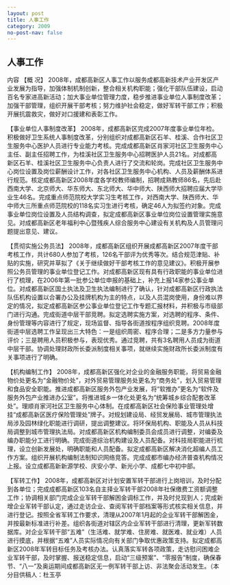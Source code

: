 ```yaml
---
layout: post
title: 人事工作
category: 2009
no-post-nav: false
---
```


##  人事工作

内容
【概  况】  2008年，成都高新区人事工作以服务成都高新技术产业开发区产业发展为指导，加强体制机制创新，整合相关机构职能；强化干部队伍建设，启动百名专家进高新活动；加大事业单位管理力度，稳步推进事业单位人事制度改革；加强干部管理，组织开展干部考核；努力维护社会稳定，做好军转干部工作；积极开展抗震救灾，做好对口援建和表彰工作。
 
【事业单位人事制度改革】  2008年，成都高新区完成2007年度事业单位年检。积极做好卫生系统人事制度改革，分别组织对成都高新区石羊、桂溪、合作社区卫生服务中心医护人员进行专业能力考核。完成成都高新区肖家河社区卫生服务中心主任、副主任招聘工作，为桂溪社区卫生服务中心招聘医护人员21名。对成都高新区石羊、桂溪社区卫生服务中心负责人进行了交流和轮岗。完成社区卫生服务中心岗位设置及岗位薪酬设计工作，对各社区卫生服务中心机构、人员及薪酬体系进行规范。核定成都高新区2008年度各学校教师编制，招聘成熟教师86名，先后赴西南大学、北京师大、华东师大、东北师大、华中师大、陕西师大招聘应届大学毕业生46名。完成重点师范院校大学实习生考核工作，对西南大学、陕西师大、华中师大三所重点师范院校的118名实习生进行考核，确定46人为拟签约对象。完成事业单位岗位设置及人员结构调查，拟定成都高新区事业单位岗位设置管理实施意见。对成都高新区老年福利中心暨残疾人综合服务中心建设有关机构及人员管理问题提出意见、建议。
 
【贯彻实施公务员法】  2008年，成都高新区组织开展成都高新区2007年度干部考核工作，共计680人参加了考核，126名干部评为优秀等次。结合规范津贴、补贴的实施，研究并草拟了《关于继续做好干部考核工作的意见建议》。积极开展参照公务员管理的事业单位登记工作。对成都高新区现有具有行政职能的事业单位进行了梳理，在2006年第一批参公单位申报的基础上，补充上报14家参公事业单位。对成都高新区国土执法及卫生执法编制进行了确认，针对成都高新区行政执法队伍机构设置以合署办公及挂牌机构为主的特点，以及人员混岗使用，身份难以界定的情况，拟定成都高新区参公事业单位登记工作专题汇报材料，并积极与市级部门进行沟通。完成街道中层干部竞聘。拟定选聘实施方案，对选聘的程序、条件、身份管理等内容进行了规定，现场监督、指导各街道按程序组织竞聘。2008年度街道中层选聘工作呈现出三大特色：一是组织周密、程序合理；二是多方力量参与评价；三是聘用人员积极参与，表现优秀。通过竞聘，共有3名聘用人员成为街道中层干部。协调处理财政所长委派制度相关事项，就继续实施财政所长委派制度有关事项进行了明确。
 
【机构编制工作】  2008年，成都高新区强化对企业的金融服务职能，将贸易金融物价处更名为“金融物价处”，对外贸易管理服务处更名为“商务处”，划入贸易管理和食品安全职能。推进成都高新区服务外包产业发展，将“软推办”更名为“软件及服务外包产业推进办公室”。将推进城乡一体化处更名为“统筹城乡综合配套改革处”。理顺肖家河社区卫生服务中心体制。在成都高新区社会保险事业管理处增挂“成都高新区医疗保险管理处”牌子。对规划建设局、经贸发展局、城市管理执法局涉及园林绿化职能进行调研，提出调整建议。将环保局机构、职能及人员从科技局调整到城市管理执法局。对成都高新区机构编制委员会成员进行调整，对编委及编办职能分工进行明确。完成街道综治机构建设及人员配备。对科技局职能进行梳理，设立创新发展处，明确职能和人员配备。拟定成都高新区解决消化超编人员工作方案。组织开展机构编制法制知识网络竞答。完成成都市编办经济普查机构情况上报。设立成都高新新源学校、庆安小学、新光小学、成都七中初中部。
 
【军转工作】  2008年，成都高新区对计划安置军转干部进行上岗培训，及时分配到各单位；完成成都高新区103名自主择业军转干部2008年社保缴费工资额调整工作；协调相关部门完成企业军转干部解困金调标工作，并及时兑现到人；完成新增企业军转干部认定，通过走访企业、查阅军转干部档案等形式核实相关信息，并进行登记。按照全省军转工作要求，清理从2007年1月起的企业军转干部解困金，并按最新标准进行补差。组织各街道对辖区内企业军转干部进行清理，更新军转数据库。对企业军转干部“五难”（生活难、就学难、住房难、就医难、就业难）人员进行摸底，并根据“五难”人员实际情况向有关部门争取优惠政策支持。拟定成都高新区2008年军转目标任务及考核办法。认真落实军转各项政策，走访慰问困难企业军转干部，及时掌握、报送稳定信息，启动“三级预案”、“零报告”制度，确保春节、“八一”及奥运期间成都高新区无一例军转干部上访、非法聚会活动发生。（本分目供稿人：杜玉亭